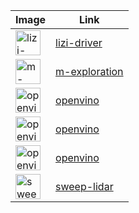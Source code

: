 Image | Link
--- | ---
<img src="./lizi-driver/lizi-driver/lizi.jpeg" alt="lizi-driver" width="40"/> | [lizi-driver](lizi-driver)
<img src="./m-exploration/m-exploration/exploration.png" alt="m-exploration" width="40"/> | [m-exploration](m-exploration)
<img src="./openvino/openvino-cpu-segmentation/opnvino.jpeg" alt="openvino-cpu-segmentation" width="40"/> | [openvino](openvino)
<img src="./openvino/openvino-cpu-detection/opnvino.jpeg" alt="openvino-cpu-detection" width="40"/> | [openvino](openvino)
<img src="./openvino/openvino-myriad/opnvino.jpeg" alt="openvino-myriad" width="40"/> | [openvino](openvino)
<img src="./sweep-lidar/sweep-lidar/scanse-sweep-driver.jpg" alt="sweep-lidar" width="40"/> | [sweep-lidar](sweep-lidar)
